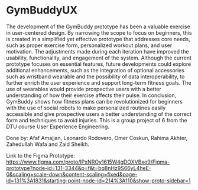 # GymBuddyUX

The development of the GymBuddy prototype has been a valuable exercise in user-centered design. By narrowing the scope to focus on beginners, this is created in a simplified
yet effective prototype that addresses core needs, such as proper exercise form, personalized workout plans, and user motivation. The adjustments made during each iteration have improved the usability, functionality, and engagement of the system. Although the current prototype focuses on essential features, future developments could explore additional enhancements, such as the integration of optional accessories such as wristband wearable and the possibility of data interoperability, to further enrich the user experience and support long-term fitness goals. The use of wearables would
provide prospective users with a better understanding of how their exercise affects their pulse. In conclusion, GymBuddy shows how fitness plans can be revolutionized for beginners with the use of social robots to make personalized routines easily accessible and give prospective users a better understanding of the correct form and techniques to avoid injuries. This is a group project of 6 from the DTU course User Experience Engineering. 

Done by: Afaf Amajjan, Leonardo Rodovero, Omer Coskun, Rahima Akhter, Zahedullah Wafa and Zaid Sheikh.

Link to the Figma Prototype: https://www.figma.com/proto/IPxNROy1615W4gDOXVBxo9/Figma-prototype?node-id=131-3344&p=f&t=bq8nHz9S66yL4heE-0&scaling=scale-down&content-scaling=fixed&page-id=131%3A1831&starting-point-node-id=214%3A110&show-proto-sidebar=1
